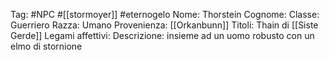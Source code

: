 Tag: #NPC #[[stormoyer]] #eternogelo 
Nome: Thorstein
Cognome: 
Classe: Guerriero
Razza: Umano
Provenienza: [[Orkanbunn]]
Titoli: Thain di [[Siste Gerde]]
Legami affettivi:
Descrizione: insieme ad un uomo robusto con un elmo di stornione